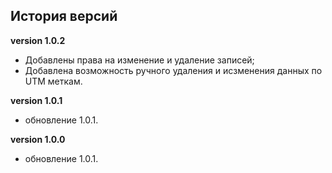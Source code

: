 <!-- cl-start -->
## История версий

**version 1.0.2**    
- Добавлены права на изменение и удаление записей;    
- Добавлена возможность ручного удаления и исзменения данных по UTM меткам.    

**version 1.0.1**    
- обновление 1.0.1.    

**version 1.0.0**    
- обновление 1.0.1.    
<!-- cl-end -->
